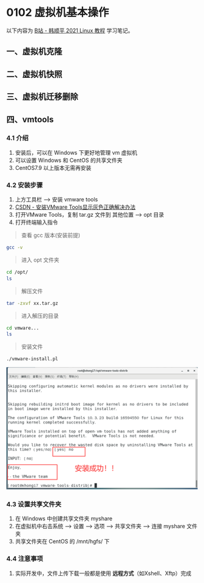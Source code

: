 # 0102 虚拟机基本操作

以下内容为 [B站 - 韩顺平 2021 Linux 教程](https://www.bilibili.com/video/BV1Sv411r7vd) 学习笔记。



## 一、虚拟机克隆



## 二、虚拟机快照



## 三、虚拟机迁移删除



## 四、vmtools

### 4.1 介绍

1. 安装后，可以在 Windows 下更好地管理 vm 虚拟机
2. 可以设置 Windows 和 CentOS 的共享文件夹
3. CentOS7.9 以上版本无需再安装

### 4.2 安装步骤

1. 上方工具栏 —> 安装 vmware tools
2. [CSDN - 安装VMware Tools显示灰色正确解决办法](https://blog.csdn.net/zhengmilian5572/article/details/78195245)
3. 打开VMware Tools，复制 tar.gz 文件到 其他位置 —> opt 目录
4. 打开终端输入指令

> 查看 gcc 版本(安装前提)

```sh
gcc -v
```

> 进入 opt 文件夹

```sh
cd /opt/ 
ls
```

> 解压文件

```sh
tar -zxvf xx.tar.gz
```

> 进入解压的目录

```sh
cd vmware...
ls
```

> 安装文件

```sh
./vmware-install.pl
```

![image-20220819094309359](img/image-20220819094309359.png)

### 4.3 设置共享文件夹

1. 在 Windows 中创建共享文件夹 myshare
2. 在虚拟机中右击系统  —> 设置  —> 选项  —> 共享文件夹  —> 连接 myshare 文件夹
3. 共享文件夹在 CentOS 的 /mnt/hgfs/ 下

### 4.4 注意事项

1. 实际开发中，文件上传下载一般都是使用 **远程方式**（如Xshell、Xftp）完成